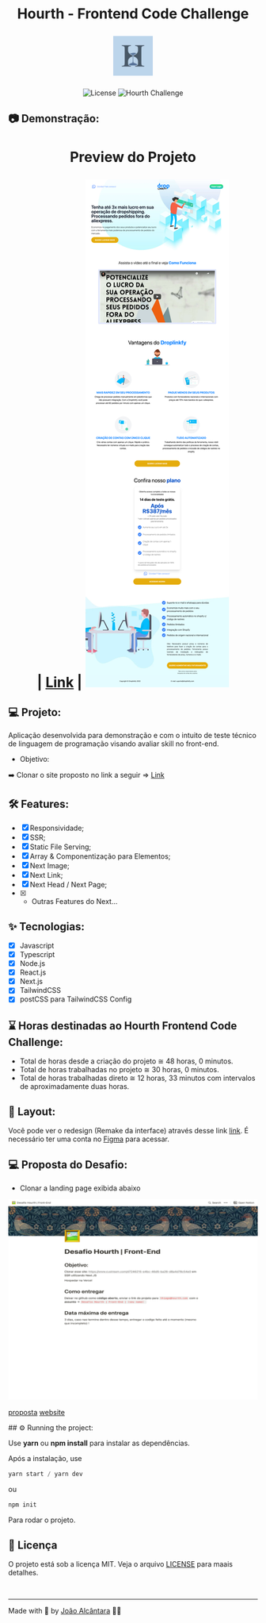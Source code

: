 <div align="center">
  <h1>
    <p text-align="">Hourth - Frontend Code Challenge</p> <img alt="Hourth Logo" height="80" title="Plant Manager" src="./assets/logo.jpeg" /> 
  </h1>
</div>

<p align="center">
  <img 
    src="https://img.shields.io/cocoapods/l/m?color=%23000000&label=license&logo=license&logoColor=%23ffffff" 
    alt="License" 
  />
  <img 
    src="https://img.shields.io/badge/Code_Challenge-Frontend-%23000000"
    alt="Hourth Challenge" 
   />
</p>

## 📷 Demonstração:

<div align="center">
  <h1 align="center">
  Preview do Projeto 
  
  | [Link](https://hourth-challenge.vercel.app/) |
<img 
    src="./assets/cover-bg.svg?style=flat"
    alt="Cover Project" 
  />
  </h1>
</div>

## 💻 Projeto:

Aplicação desenvolvida para demonstração e com o intuito de teste técnico de linguagem de programação visando avaliar skill no front-end.

- Objetivo:

➡️ Clonar o site proposto no link a seguir => [Link](https://www.custream.com/d7246215-e4bc-46d5-ba26-d8a4d78c54e0)

## :hammer_and_wrench: Features:

- [x] Responsividade;
- [x] SSR;
- [x] Static File Serving;
- [x] Array & Componentização para Elementos;
- [x] Next Image;
- [x] Next Link;
- [x] Next Head / Next Page;
- [x] - Outras Features do Next...

## ✨ Tecnologias:

- [x] Javascript
- [x] Typescript
- [x] Node.js
- [x] React.js
- [x] Next.js
- [x] TailwindCSS
- [x] postCSS para TailwindCSS Config

## ⌛️ Horas destinadas ao Hourth Frontend Code Challenge:

- Total de horas desde a criação do projeto ≅ 48 horas, 0 minutos.
- Total de horas trabalhadas no projeto ≅ 30 horas, 0 minutos.
- Total de horas trabalhadas direto ≅ 12 horas, 33 minutos com intervalos de aproximadamente duas horas.

## 🔖 Layout:

Você pode ver o redesign (Remake da interface) através desse link [link](https://www.figma.com/file/JSBTu7MnPcRxoIdOE6Xp9u/D3-%7C-Code-Challange?node-id=0%3A1). É necessário ter uma conta no [Figma](http://figma.com/) para acessar.

## 💻 Proposta do Desafio:

- Clonar a landing page exibida abaixo

<p align="center">
  <img 
    src="./assets/cover-proposal.svg?style=flat"
    alt="Cover Proposal" 
  />

[proposta](https://loud-fright-350.notion.site/Desafio-Hourth-Front-End-e2fcb9eec3da405786d6340544d492fc)
[website](https://www.custream.com/d7246215-e4bc-46d5-ba26-d8a4d78c54e0)

</p>
## ⚙️ Running the project:

Use **yarn** ou **npm install** para instalar as dependências.

Após a instalação, use

```cl
yarn start / yarn dev
```

ou

```cl
npm init
```

Para rodar o projeto.

## 📄 Licença

O projeto está sob a licença MIT. Veja o arquivo [LICENSE](./LICENSE) para maais detalhes.

<br />

---

Made with 🤍 by [João Alcântara](https://github.com/joaoalcdev) 👋🏻
